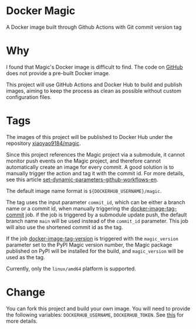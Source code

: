 # Docker Magic

A Docker image built through Github Actions with Git commit version tag

# Why

I found that Magic's Docker image is difficult to find.
The code on [GitHub](https://github.com/opendatalab/MinerU.git) does not provide a pre-built Docker image.

This project will use GitHub Actions and Docker Hub to build and publish images,
aiming to keep the process as clean as possible without custom configuration files.

# Tags

The images of this project will be published to Docker Hub under the repository [xiaoyao9184/magic](https://hub.docker.com/r/xiaoyao9184/magic).

Since this project references the Magic project via a submodule, it cannot monitor push events on the Magic project, and therefore cannot automatically create an image for every commit.
A good solution is to manually trigger the action and tag it with the commit id. For more details, see this article [set-dynamic-parameters-github-workflows-en](https://damienaicheh.github.io/github/actions/2022/01/20/set-dynamic-parameters-github-workflows-en.html).

The default image name format is `${DOCKERHUB_USERNAME}/magic`.

The tag uses the input parameter `commit_id`,
which can be either a branch name or a commit id, 
when manually triggering the [docker-image-tag-commit](./.github/workflows/docker-image-tag-commit.yml) job.
if the job is triggered by a submodule update push,
the default branch name `main` will be used instead of the `commit_id` parameter.
This job will also use the shortened commit id as the tag.

If the job [docker-image-tag-version](./.github/workflows/docker-image-tag-version.yml) is triggered with the `magic_version` parameter set to the PyPI Magic version number,
the Magic package published on PyPI will be installed for the build,
and `magic_version` will be used as the tag.

Currently, only the `linux/amd64` platform is supported.

# Change

You can fork this project and build your own image. You will need to provide the following variables: `DOCKERHUB_USERNAME`, `DOCKERHUB_TOKEN`.
See [this](https://github.com/docker/login-action#docker-hub) for more details.
